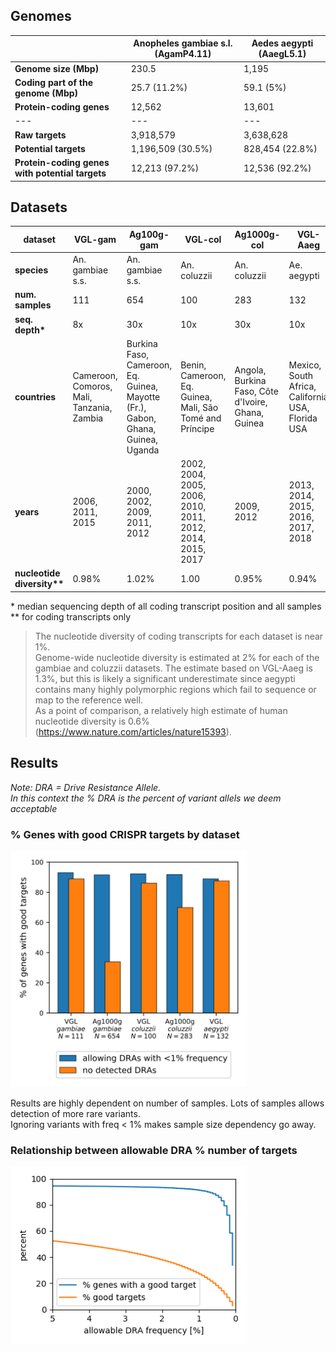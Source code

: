 
## Genomes ##

| | Anopheles gambiae s.l. (AgamP4.11) | Aedes aegypti (AaegL5.1) | 
| --- | --- | --- |
| **Genome size (Mbp)** | 230.5 | 1,195 |
| **Coding part of the genome (Mbp)** | 25.7 (11.2%) | 59.1 (5%) |
| **Protein-coding genes** | 12,562 | 13,601 |
| --- | --- | --- |
| **Raw targets** | 3,918,579 | 3,638,628 |
| **Potential targets** | 1,196,509 (30.5%) | 828,454 (22.8%) |
| **Protein-coding genes with potential targets** | 12,213 (97.2%) | 12,536 (92.2%) |


## Datasets ##

| **dataset** | VGL-gam | Ag100g-gam | VGL-col | Ag1000g-col | VGL-Aaeg |
| --- | --- | --- | --- | --- | --- |
| **species** | An. gambiae s.s. | An. gambiae s.s. | An. coluzzii | An. coluzzii | Ae. aegypti |
| **num. samples** | 111 | 654 | 100 | 283 | 132 |
| **seq. depth\*** | 8x | 30x | 10x | 30x | 10x |
| **countries** | Cameroon, Comoros, Mali, Tanzania, Zambia | Burkina Faso, Cameroon, Eq. Guinea, Mayotte (Fr.), Gabon, Ghana, Guinea, Uganda | Benin, Cameroon, Eq. Guinea, Mali, São Tomé and Príncipe | Angola, Burkina Faso, Côte d'Ivoire, Ghana, Guinea | Mexico, South Africa, California USA, Florida USA |
| **years** | 2006, 2011, 2015 | 2000, 2002, 2009, 2011, 2012 | 2002, 2004, 2005, 2006, 2010, 2011, 2012, 2014, 2015, 2017 | 2009, 2012 | 2013, 2014, 2015, 2016, 2017, 2018 |
| **nucleotide diversity\*\*** | 0.98% | 1.02% | 1.00 | 0.95% | 0.94% |

\* median sequencing depth of all coding transcript position and all samples  
\** for coding transcripts only

> The nucleotide diversity of coding transcripts for each dataset is near 1%.  
> Genome-wide nucleotide diversity is estimated at 2% for each of the gambiae and coluzzii datasets.  The estimate based on VGL-Aaeg is 1.3%, but this is likely a significant underestimate since aegypti contains many highly polymorphic regions which fail to sequence or map to the reference well.  
> As a point of comparison, a relatively high estimate of human nucleotide diversity is 0.6% (https://www.nature.com/articles/nature15393).  


## Results ##
*Note: DRA = Drive Resistance Allele.  
In this context the % DRA is the percent of variant allels we deem acceptable*

### % Genes with good CRISPR targets by dataset ###

<img src="percent_good_genes_overview.svg" width=75% alt="Good genes by dataset">

Results are highly dependent on number of samples.  Lots of samples allows detection of more rare variants.  
Ignoring variants with freq \< 1% makes sample size dependency go away.

### Relationship between allowable DRA % number of targets ###
<img src="Ag1000g-gambiae_good-vs-freq.png" width=75% alt="Good vs frequency">

